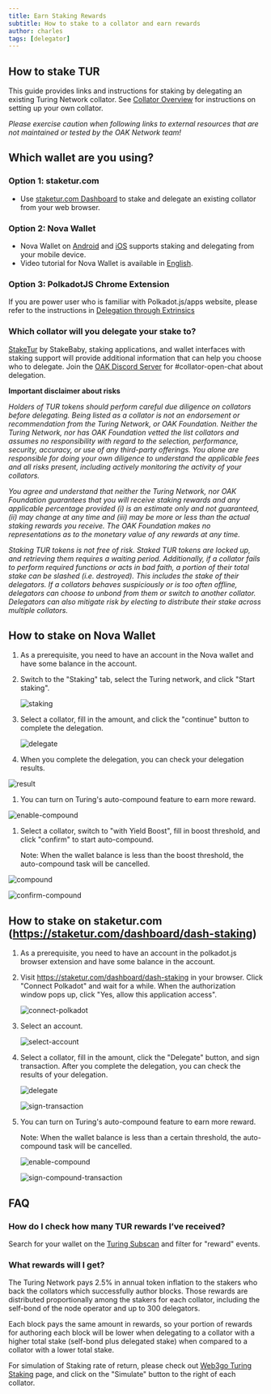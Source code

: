 ```yaml
---
title: Earn Staking Rewards
subtitle: How to stake to a collator and earn rewards
author: charles
tags: [delegator]
---
```

## How to stake TUR
This guide provides links and instructions for staking by delegating an existing Turing Network collator. See [Collator Overview](https://docs.oak.tech/docs/collators/) for instructions on setting up your own collator.

_Please exercise caution when following links to external resources that are not maintained or tested by the OAK Network team!_

## Which wallet are you using?

### Option 1: staketur.com
- Use [staketur.com Dashboard](https://staketur.com/dashboard/dash-staking) to stake and delegate an existing collator from your web browser. 

### Option 2: Nova Wallet
- Nova Wallet on [Android](https://play.google.com/store/apps/details?id=io.novafoundation.nova.market) and [iOS](https://apps.apple.com/us/app/nova-polkadot-kusama-wallet/id1597119355) supports staking and delegating from your mobile device.
- Video tutorial for Nova Wallet is available in [English](https://www.youtube.com/watch?v=UhmNwO4hhRQ).

### Option 3: PolkadotJS Chrome Extension
If you are power user who is familiar with Polkadot.js/apps website, please refer to the instructions in [Delegation through Extrinsics](../delegation-dev)

### Which collator will you delegate your stake to?

[StakeTur](https://staketur.com) by StakeBaby, staking applications, and wallet interfaces with staking support will provide additional information that can help you choose who to delegate. Join the [OAK Discord Server](https://discord.gg/7W9UDvsbwh) for #collator-open-chat about delegation.

**Important disclaimer about risks**

_Holders of TUR tokens should perform careful due diligence on collators before delegating. Being listed as a collator is not an endorsement or recommendation from the Turing Network, or OAK Foundation. Neither the Turing Network, nor has OAK Foundation vetted the list collators and assumes no responsibility with regard to the selection, performance, security, accuracy, or use of any third-party offerings. You alone are responsible for doing your own diligence to understand the applicable fees and all risks present, including actively monitoring the activity of your collators._

_You agree and understand that neither the Turing Network, nor OAK Foundation guarantees that you will receive staking rewards and any applicable percentage provided (i) is an estimate only and not guaranteed, (ii) may change at any time and (iii) may be more or less than the actual staking rewards you receive. The OAK Foundation makes no representations as to the monetary value of any rewards at any time._

_Staking TUR tokens is not free of risk. Staked TUR tokens are locked up, and retrieving them requires a waiting period. Additionally, if a collator fails to perform required functions or acts in bad faith, a portion of their total stake can be slashed (i.e. destroyed). This includes the stake of their delegators. If a collators behaves suspiciously or is too often offline, delegators can choose to unbond from them or switch to another collator. Delegators can also mitigate risk by electing to distribute their stake across multiple collators._

## How to stake on Nova Wallet

1. As a prerequisite, you need to have an account in the Nova wallet and have some balance in the account.

1. Switch to the "Staking" tab, select the Turing network, and click "Start staking".

	![staking](../../assets/img/delegation-user/nova/staking.png)

1. Select a collator, fill in the amount, and click the "continue" button to complete the delegation.

	![delegate](../../assets/img/delegation-user/nova/delegate.png)

1. When you complete the delegation, you can check your delegation results.

  ![result](../../assets/img/delegation-user/nova/result.png)

1. You can turn on Turing's auto-compound feature to earn more reward.

  ![enable-compound](../../assets/img/delegation-user/nova/enable-compound.png)

1. Select a collator, switch to "with Yield Boost", fill in boost threshold, and click "confirm" to start auto-compound. 
   
   Note: When the wallet balance is less than the boost threshold, the auto-compound task will be cancelled.

  ![compound](../../assets/img/delegation-user/nova/compound.png)

  ![confirm-compound](../../assets/img/delegation-user/nova/confirm-compound.png)

## How to stake on staketur.com (https://staketur.com/dashboard/dash-staking)

1. As a prerequisite, you need to have an account in the polkadot.js browser extension and have some balance in the account.

1. Visit https://staketur.com/dashboard/dash-staking in your browser. Click "Connect Polkadot" and wait for a while. When the authorization window pops up, click "Yes, allow this application access".

	![connect-polkadot](../../assets/img/delegation-user/staketur/connect-polkadot.png)

1. Select an account.

	![select-account](../../assets/img/delegation-user/staketur/select-account.png)

1. Select a collator, fill in the amount, click the "Delegate" button, and sign transaction. After you complete the delegation, you can check the results of your delegation.

	![delegate](../../assets/img/delegation-user/staketur/delegate.png)
	
	![sign-transaction](../../assets/img/delegation-user/staketur/sign-transaction.png)

1. You can turn on Turing's auto-compound feature to earn more reward. 

    Note: When the wallet balance is less than a certain threshold, the auto-compound task will be cancelled.

	  ![enable-compound](../../assets/img/delegation-user/staketur/enable-compound.png)
    
    ![sign-compound-transaction](../../assets/img/delegation-user/staketur/sign-compound-transaction.png)

## FAQ

### How do I check how many TUR rewards I’ve received?

Search for your wallet on the [Turing Subscan](https://turing.subscan.io/event?address=YOUR_NOMINATOR_WALLET&module=parachainstaking&event=reward) and filter for "reward" events.

### What rewards will I get?

The Turing Network pays 2.5% in annual token inflation to the stakers who back the collators which successfully author blocks. Those rewards are distributed proportionally among the stakers for each collator, including the self-bond of the node operator and up to 300 delegators.

Each block pays the same amount in rewards, so your portion of rewards for authoring each block will be lower when delegating to a collator with a higher total stake (self-bond plus delegated stake) when compared to a collator with a lower total stake.

For simulation of Staking rate of return, please check out [Web3go Turing Staking](https://app.web3go.xyz/#/TuringStaking) page, and click on the "Simulate" button to the right of each collator.
